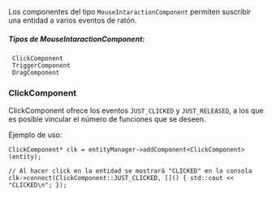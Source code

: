 Los componentes del tipo `MouseIntaractionComponent` permiten suscribir una entidad a varios eventos de ratón.

  ##### Tipos de MouseIntaractionComponent:
	 ClickComponent
     TriggerComponent
     DragComponent

### ClickComponent
ClickComponent ofrece los eventos `JUST_CLICKED` y `JUST_RELEASED`, a los que es posible vincular el número de funciones que se deseen.

Ejemplo de uso:
```
ClickComponent* clk = entityManager->addComponent<ClickComponent>(entity);

// Al hacer click en la entidad se mostrará "CLICKED" en la consola
clk->connect(ClickComponent::JUST_CLICKED, []() { std::cout << "CLICKED\n"; });
```